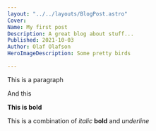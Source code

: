 ```yaml
---
layout: "../../layouts/BlogPost.astro"
Cover: 
Name: My first post
Description: A great blog about stuff...
Published: 2021-10-03
Author: Olaf Olafson
HeroImageDescription: Some pretty birds

---
```


This is a paragraph 

And this 

**This is bold** 

This is a combination of *italic* **bold**  and  *underline* 
